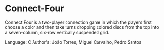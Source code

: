 # Connect-Four

Connect Four is a two-player connection game in which the players first choose a color and then take turns dropping colored discs from the top into a seven-column, six-row vertically suspended grid. 

Language: C 
Author's: João Torres, Miguel Carvalho, Pedro Santos
